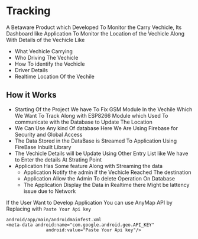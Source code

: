 # Tracking

A Betaware Product which Developed To Monitor the Carry Vechicle, Its Dashboard like Application To Monitor the Location of the Vechicle Along With Details of the Vechicle Like 
  - What Vechicle Carrying
  - Who Driving The Vechicle
  - How To identify the Vechicle
  - Driver Details
  - Realtime Location Of the Vechile

## How it Works
  - Starting Of the Project We have To Fix GSM Module In the Vechile Which We Want To Track Along with ESP8266 Module which Used To communicate with the Database to Update The Location
  - We Can Use Any kind Of database Here We Are Using Firebase for Security and Global Access  
  - The Data Stored in the DataBase is Streamed To Application Using FireBase Inbuilt Library
  - The Vechicle Details will be Update Using Other Entry List like We have to Enter the details At Strating Point 
  - Application Has Some feature Along with Streaming the data
      -   Application Notify the admin if the Vechicle Reached The destination
      -   Application Allow the Admin To delete Operation On Database
      -   The Application Display the Data in Realtime there Might be lattency issue due to Network 

If the User Want to Develop Application You can use AnyMap API by Replacing with  ``` Paste Your Api key ```
```
android/app/main/androidmainfest.xml
<meta-data android:name="com.google.android.geo.API_KEY"
               android:value="Paste Your Api key"/>
 ```
